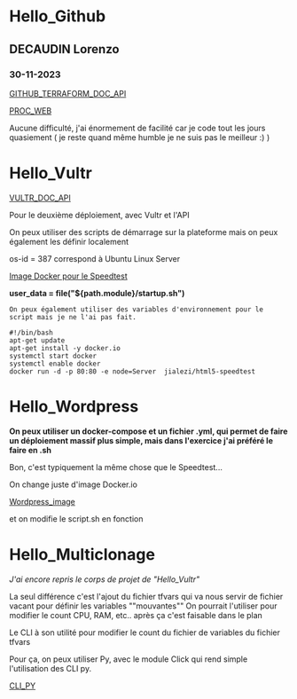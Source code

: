 # Hello_Github
## DECAUDIN Lorenzo
### 30-11-2023

[GITHUB_TERRAFORM_DOC_API](https://registry.terraform.io/providers/integrations/github/latest/docs/resources/repository)


[PROC_WEB](https://medium.com/@vijayalakshmiyvl/how-to-create-github-repository-using-terraform-cd2d4d204605)

Aucune difficulté, j'ai énormement de facilité car je code tout les jours quasiement ( je reste quand même humble je ne suis pas le meilleur :) )


# Hello_Vultr
[VULTR_DOC_API](https://www.vultr.com/api/)

Pour le deuxième déploiement, avec Vultr et l'API

On peux utiliser des scripts de démarrage sur la plateforme mais on peux également les définir localement

os-id = 387 correspond à Ubuntu Linux Server

[Image Docker pour le Speedtest](https://hub.docker.com/r/jialezi/html5-speedtest)


**user_data = file("${path.module}/startup.sh")**


```
On peux également utiliser des variables d'environnement pour le script mais je ne l'ai pas fait.
```
```
#!/bin/bash
apt-get update
apt-get install -y docker.io
systemctl start docker
systemctl enable docker
docker run -d -p 80:80 -e node=Server  jialezi/html5-speedtest
```
# Hello_Wordpress

**On peux utiliser un docker-compose et un fichier .yml, qui permet de faire un déploiement massif plus simple, mais dans l'exercice j'ai préféré le faire en .sh**

Bon, c'est typiquement la même chose que le Speedtest...

On change juste d'image Docker.io

[Wordpress_image](https://hub.docker.com/_/wordpress)

et on modifie le script.sh en fonction

# Hello_Multiclonage

*J'ai encore repris le corps de projet de "Hello_Vultr"*

La seul différence c'est l'ajout du fichier tfvars qui va nous servir de fichier vacant pour définir les variables ""mouvantes""
On pourrait l'utiliser pour modifier le count CPU, RAM, etc.. après ça c'est faisable dans le plan

Le CLI à son utilité pour modifier le count du fichier de variables du fichier tfvars

Pour ça, on peux utiliser Py, avec le module Click qui rend simple l'utilisation des CLI py.

[CLI_PY](https://click.palletsprojects.com/en/7.x/)


